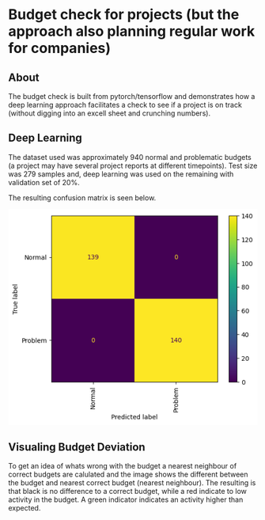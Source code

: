 # Budget check for projects (but the approach also planning regular work for companies)

## About
The budget check is built from pytorch/tensorflow and demonstrates how a 
deep learning approach facilitates a check to see if a project is on track (without digging into an excell sheet and crunching numbers).


## Deep Learning
The dataset used was approximately 940 normal and problematic budgets (a project may have several project reports at different timepoints). Test size was 279 samples and, deep learning was used on the remaining with validation set of 20%.

The resulting confusion matrix is seen below. 

![alt text](image.png)


## Visualing Budget Deviation
To get an idea of whats wrong with the budget a nearest neighbour of correct budgets are calulated and the image shows the different between the budget and nearest correct budget
(nearest neighbour). The resulting is that black is no difference to a correct budget, while a red indicate to low activity in the budget. A green indicator indicates an activity higher than expected.



